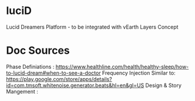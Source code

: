 # luciD
Lucid Dreamers Platform - to be integrated with vEarth Layers Concept


# Doc Sources
Phase Definiations : https://www.healthline.com/health/healthy-sleep/how-to-lucid-dream#when-to-see-a-doctor
Frequency Injection Similar to: https://play.google.com/store/apps/details?id=com.tmsoft.whitenoise.generator.beats&hl=en&gl=US
Design & Story Mangement : 
